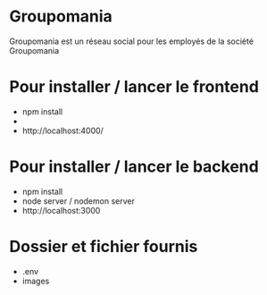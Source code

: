 # Groupomania #

Groupomania est un réseau social pour les employés de la société Groupomania

# Pour installer / lancer le frontend # 
- npm install
- 
- http://localhost:4000/

# Pour installer / lancer le backend #
- npm install
- node server / nodemon server
- http://localhost:3000

# Dossier et fichier fournis #
- .env 
- images
